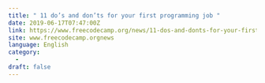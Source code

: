 ```yaml
---
title: " 11 do’s and don’ts for your first programming job "
date: 2019-06-17T07:47:00Z
link: https://www.freecodecamp.org/news/11-dos-and-donts-for-your-first-programming-job/?utm_medium=RSS&utm_source=news.12bit.vn
site: www.freecodecamp.orgnews
language: English
category:
  -   
draft: false
---
```

